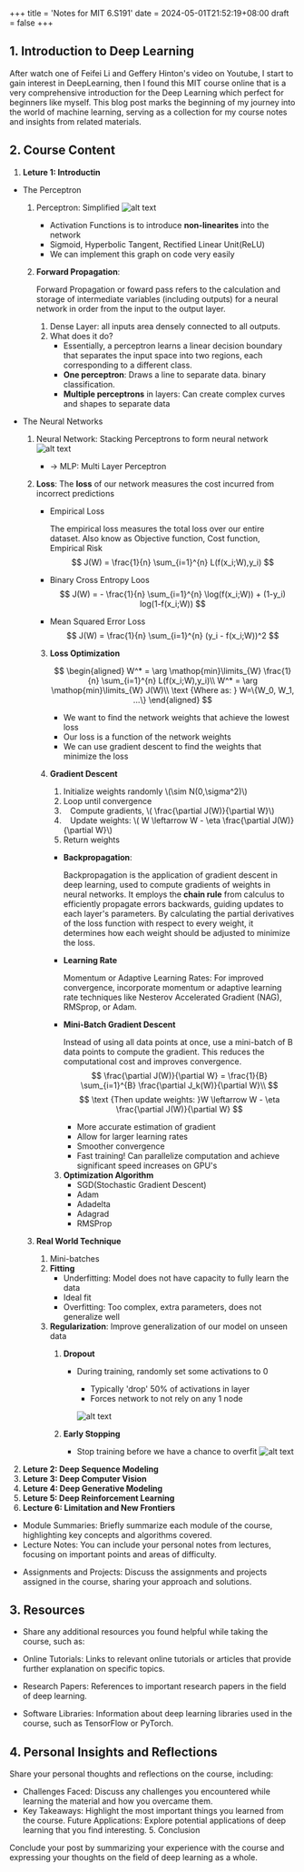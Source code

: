 +++
title = 'Notes for MIT 6.S191'
date = 2024-05-01T21:52:19+08:00
draft = false
+++

## 1. Introduction to Deep Learning

After watch one of Feifei Li and Geffery Hinton's video on Youtube, I start to gain interest in DeepLearning, then I found this MIT course online that is a very comprehensive introduction for the Deep Learning which perfect for beginners like myself. This blog post marks the beginning of my journey into the world of machine learning, serving as a collection for my course notes and insights from related materials.

## 2. Course Content

1. **Leture 1: Introductin**
- The Perceptron
    1. Perceptron: Simplified
        ![alt text](/MIT6.S191/perceptron.png)
        * Activation Functions is to introduce **non-linearites** into the network
        * Sigmoid, Hyperbolic Tangent, Rectified Linear Unit(ReLU)
        * We can implement this graph on code very easily
    2. **Forward Propagation**:

        Forward Propagation or foward pass refers to the calculation and storage of intermediate variables (including outputs) for a neural network in order from the input to the output layer.

        1. Dense Layer: all inputs area densely connected to all outputs.
        2. What does it do?
            * Essentially, a perceptron learns a linear decision boundary that separates the input space into two regions, each corresponding to a different class.
            * **One perceptron**: Draws a line to separate data. binary classification.
            * **Multiple perceptrons** in layers: Can create complex curves and shapes to separate data

- The Neural Networks
    1. Neural Network: Stacking Perceptrons to form neural network
        ![alt text](/MIT6.S191/SLNN.png)
        * -> MLP: Multi Layer Perceptron
    2. **Loss**: The **loss** of our network measures the cost incurred from incorrect predictions
        * Empirical Loss

            The empirical loss measures the total loss over our entire dataset. Also know as Objective function, Cost function, Empirical Risk
            $$
            J(W) = \frac{1}{n} \sum_{i=1}^{n} L(f(x_i;W),y_i)
            $$

        * Binary Cross Entropy Loos
                $$
                J(W) = - \frac{1}{n} \sum_{i=1}^{n} \log(f(x_i;W)) + (1-y_i) log(1-f(x_i;W))
                $$
            
        * Mean Squared Error Loss
                $$
                J(W) = \frac{1}{n} \sum_{i=1}^{n} (y_i - f(x_i;W))^2
                $$

        3. **Loss Optimization**
            
            $$
                \begin{aligned}
                W^* = \arg \mathop{min}\limits_{W} \frac{1}{n} \sum_{i=1}^{n} L(f(x_i;W),y_i)\\
                W^* = \arg \mathop{min}\limits_{W} J(W)\\
                \text {Where as: } W=\{W_0, W_1, ...\}
                \end{aligned}
            $$

            - We want to find the network weights that achieve the lowest loss
            - Our loss is a function of the network weights
            - We can use gradient descent to find the weights that minimize the loss

        4. **Gradient Descent**

            1. Initialize weights randomly \\(\sim N(0,\sigma^2)\\)
            2. Loop until convergence
            3. &nbsp;&nbsp; Compute gradients, \\( \frac{\partial J(W)}{\partial W}\\)
            4. &nbsp;&nbsp; Update weights: \\( W \leftarrow W - \eta \frac{\partial J(W)}{\partial W}\\)
            5. Return weights

            - **Backpropagation**: 

                Backpropagation is the application of gradient descent in deep learning, used to compute gradients of weights in neural networks. It employs the **chain rule** from calculus to efficiently propagate errors backwards, guiding updates to each layer's parameters. By calculating the partial derivatives of the loss function with respect to every weight, it determines how each weight should be adjusted to minimize the loss.


            - **Learning Rate**

                Momentum or Adaptive Learning Rates: For improved convergence, incorporate momentum or adaptive learning rate techniques like Nesterov Accelerated Gradient (NAG), RMSprop, or Adam.

            - **Mini-Batch Gradient Descent**

                Instead of using all data points at once, use a mini-batch of B data points to compute the gradient. This reduces the computational cost and improves convergence.
                $$
                    \frac{\partial J(W)}{\partial W} = \frac{1}{B} \sum_{i=1}^{B} \frac{\partial J_k(W)}{\partial W}\\
                $$
                $$
                    \text {Then update weights: }W \leftarrow W - \eta \frac{\partial J(W)}{\partial W}
                $$
                - More accurate estimation of gradient
                - Allow for larger learning rates
                - Smoother convergence
                - Fast training! Can parallelize computation and achieve significant speed increases on GPU's
            3. **Optimization Algorithm**
                * SGD(Stochastic Gradient Descent)
                * Adam
                * Adadelta
                * Adagrad
                * RMSProp


        
    3. **Real World Technique** 
        1. Mini-batches
        2. **Fitting**
            * Underfitting: Model does not have capacity to fully learn the data
            * Ideal fit
            * Overfitting: Too complex, extra parameters, does not generalize well
        3. **Regularization**: Improve generalization of our model on unseen data
            1. **Dropout**
                * During training, randomly set some activations to 0
                    * Typically 'drop' 50% of activations in layer
                    * Forces network to not rely on any 1 node

                    ![alt text](/MIT6.S191/dropout.png)

            2. **Early Stopping**

                * Stop training before we have a chance to overfit
                ![alt text](/MIT6.S191/earlystopping.png)

2. **Leture 2: Deep Sequence Modeling**
3. **Leture 3: Deep Computer Vision**
4. **Leture 4: Deep Generative Modeling**
5. **Leture 5: Deep Reinforcement Learning**
6. **Lecture 6: Limitation and New Frontiers**

-  Module Summaries: Briefly summarize each module of the course, highlighting key concepts and algorithms covered.
-  Lecture Notes: You can include your personal notes from lectures, focusing on important points and areas of difficulty.
*  Assignments and Projects: Discuss the assignments and projects assigned in the course, sharing your approach and solutions.

## 3. Resources

- Share any additional resources you found helpful while taking the course, such as:

- Online Tutorials: Links to relevant online tutorials or articles that provide further explanation on specific topics.
- Research Papers: References to important research papers in the field of deep learning.
- Software Libraries: Information about deep learning libraries used in the course, such as TensorFlow or PyTorch. 
## 4. Personal Insights and Reflections

Share your personal thoughts and reflections on the course, including:

- Challenges Faced: Discuss any challenges you encountered while learning the material and how you overcame them.
- Key Takeaways: Highlight the most important things you learned from the course.
Future Applications: Explore potential applications of deep learning that you find interesting. 5. Conclusion

Conclude your post by summarizing your experience with the course and expressing your thoughts on the field of deep learning as a whole.
